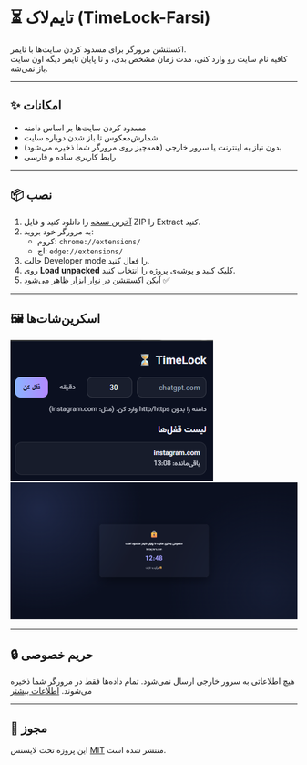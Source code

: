 # ⏳ تایم‌لاک (TimeLock-Farsi)

اکستنشن مرورگر برای مسدود کردن سایت‌ها با تایمر.  
کافیه نام سایت رو وارد کنی، مدت زمان مشخص بدی، و تا پایان تایمر دیگه اون سایت باز نمی‌شه.

---

## ✨ امکانات
- مسدود کردن سایت‌ها بر اساس دامنه
- شمارش‌معکوس تا باز شدن دوباره سایت
- بدون نیاز به اینترنت یا سرور خارجی (همه‌چیز روی مرورگر شما ذخیره می‌شود)
- رابط کاربری ساده و فارسی

---

## 📦 نصب
1. [آخرین نسخه](./releases) را دانلود کنید و فایل ZIP را Extract کنید.
2. به مرورگر خود بروید:
   - کروم: `chrome://extensions/`
   - اج: `edge://extensions/`
3. حالت Developer mode را فعال کنید.
4. روی **Load unpacked** کلیک کنید و پوشه‌ی پروژه را انتخاب کنید.
5. آیکن اکستنشن در نوار ابزار ظاهر می‌شود ✅

---

## 🖼️ اسکرین‌شات‌ها
![Popup](assets/screenshot1.png)
![Blocked Page](assets/screenshot2.png)

---

## 🔒 حریم خصوصی
هیچ اطلاعاتی به سرور خارجی ارسال نمی‌شود. تمام داده‌ها فقط در مرورگر شما ذخیره می‌شوند. [اطلاعات بیشتر](./PRIVACY.md)

---

## 📜 مجوز
این پروژه تحت لایسنس [MIT](./LICENSE) منتشر شده است.  